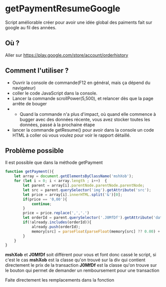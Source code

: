 # getPaymentResumeGoogle
Script améliorable créer pour avoir une idée global des paiments fait sur google au fil des années.

## Où ?
Aller sur https://play.google.com/store/account/orderhistory

## Comment l'utiliser ?

- Ouvrir la console de commande(F12 en général, mais ça dépend du navigateur)
- coller le code JavaScript dans la console.
- Lancer la commande scrollPower(5,500), et relancer dès que la page arrête de bouger
- - Quand la  commande n'a plus d'impact, où quand elle commence à bugger avec des données récente, vous avez stocker toutes les données, passé à la prochaine étape
- lancer la commande getResume() pour avoir dans la console un code HTML à coller où vous voulez pour voir le rapport détaillé.

## Problème possible
Il est possible que dans la méthode getPayment
```js
function getPayment(){
    let array = document.getElementsByClassName('mshXob');
    for (let i = 0; i < array.length ; i++)  {
        let parent = array[i].parentNode.parentNode.parentNode;
        let src = parent.querySelector('img').getAttribute('src');
        let price = array[i].innerHTML.split('&')[0];
        if(price == '0,00'){
            continue;
        }
        price = price.replace(',','.')
        let orderId = parent.querySelector('.J0MfDf').getAttribute('data-order-id');
        if(!already.includes(orderId)){
            already.push(orderId);
            memory[src] = parseFloat(parseFloat(memory[src] ?? 0.00) + parseFloat(price));
        }
    }
}
```
**mshXob** et **J0MfDf** soit différent pour vous et font donc cassé le script, si c'est le cas
**mshXob** est la classe qu'on trouvé sur la div qui contient directement le prix de la transaction
**J0MfDf** est la classe qu'on trouve sur le bouton qui permet de demander un remboursement pour une transaction

Faite directement les remplacements dans la fonction
